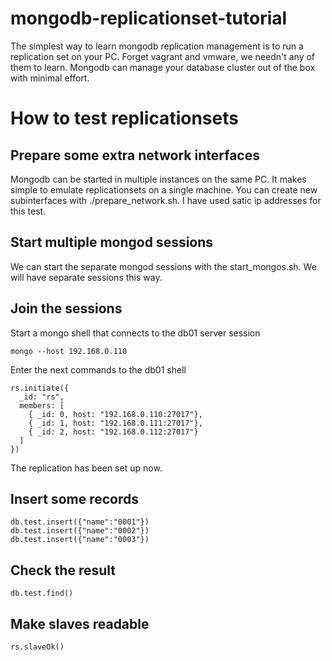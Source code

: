 # mongodb-replicationset-tutorial
The simplest way to learn mongodb replication management is to run a replication set on your PC. Forget vagrant and vmware, we needn't any of them to learn. Mongodb can manage your database cluster out of the box with minimal effort.

# How to test replicationsets

## Prepare some extra network interfaces
Mongodb can be started in multiple instances on the same PC. It makes simple to emulate replicationsets on a single machine. You can create new subinterfaces with ./prepare_network.sh. I have used satic ip addresses for this test.

## Start multiple mongod sessions
We can start the separate mongod sessions with the start_mongos.sh.
We will have separate sessions this way.

## Join the sessions
Start a mongo shell that connects to the db01 server session

    mongo --host 192.168.0.110
    
Enter the next commands to the db01 shell

    rs.initiate({
      _id: "rs",
      members: [ 
        { _id: 0, host: "192.168.0.110:27017"},
        { _id: 1, host: "192.168.0.111:27017"},
        { _id: 2, host: "192.168.0.112:27017"}
      ]
    })
    
The replication has been set up now.


## Insert some records
    db.test.insert({"name":"0001"})
    db.test.insert({"name":"0002"})
    db.test.insert({"name":"0003"})

## Check the result
    db.test.find()

## Make slaves readable
    rs.slaveOk()
    

